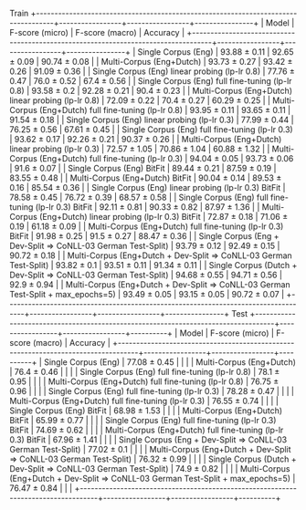 Train
+-----------------------------------------------------------------------------------+-----------------+-----------------+----------------+
|                                       Model                                       | F-score (micro) | F-score (macro) |    Accuracy    |
+-----------------------------------------------------------------------------------+-----------------+-----------------+----------------+
|                                Single Corpus (Eng)                                |  93.88  ±  0.11 |  92.65  ±  0.09 | 90.74  ±  0.08 |
|                              Multi-Corpus (Eng+Dutch)                             |  93.73  ±  0.27 |  93.42  ±  0.26 | 91.09  ±  0.36 |
|                   Single Corpus (Eng) linear probing (lp-lr 0.8)                  |  77.76  ±  0.47 |  76.0  ±  0.52  | 67.4  ±  0.56  |
|                  Single Corpus (Eng) full fine-tuning (lp-lr 0.8)                 |  93.58  ±  0.2  |  92.28  ±  0.21 | 90.4  ±  0.23  |
|                Multi-Corpus (Eng+Dutch) linear probing (lp-lr 0.8)                |  72.09  ±  0.22 |  70.4  ±  0.27  | 60.29  ±  0.25 |
|               Multi-Corpus (Eng+Dutch) full fine-tuning (lp-lr 0.8)               |  93.95  ±  0.11 |  93.65  ±  0.11 | 91.54  ±  0.18 |
|                   Single Corpus (Eng) linear probing (lp-lr 0.3)                  |  77.99  ±  0.44 |  76.25  ±  0.56 | 67.61  ±  0.45 |
|                  Single Corpus (Eng) full fine-tuning (lp-lr 0.3)                 |  93.62  ±  0.17 |  92.26  ±  0.21 | 90.37  ±  0.26 |
|                Multi-Corpus (Eng+Dutch) linear probing (lp-lr 0.3)                |  72.57  ±  1.05 |  70.86  ±  1.04 | 60.88  ±  1.32 |
|               Multi-Corpus (Eng+Dutch) full fine-tuning (lp-lr 0.3)               |  94.04  ±  0.05 |  93.73  ±  0.06 | 91.6  ±  0.07  |
|                             Single Corpus (Eng) BitFit                            |  89.44  ±  0.21 |  87.59  ±  0.19 | 83.55  ±  0.48 |
|                          Multi-Corpus (Eng+Dutch) BitFit                          |  90.04  ±  0.14 |  89.53  ±  0.16 | 85.54  ±  0.36 |
|               Single Corpus (Eng) linear probing (lp-lr 0.3) BitFit               |  78.58  ±  0.45 |  76.72  ±  0.39 | 68.57  ±  0.58 |
|              Single Corpus (Eng) full fine-tuning (lp-lr 0.3) BitFit              |  92.11  ±  0.81 |  90.33  ±  0.82 | 87.97  ±  1.36 |
|             Multi-Corpus (Eng+Dutch) linear probing (lp-lr 0.3) BitFit            |  72.87  ±  0.18 |  71.06  ±  0.19 | 61.18  ±  0.09 |
|            Multi-Corpus (Eng+Dutch) full fine-tuning (lp-lr 0.3) BitFit           |  91.98  ±  0.25 |  91.5  ±  0.27  | 88.47  ±  0.36 |
|           Single Corpus (Eng + Dev-Split => CoNLL-03 German Test-Split)           |  93.79  ±  0.12 |  92.49  ±  0.15 | 90.72  ±  0.18 |
|         Multi-Corpus (Eng+Dutch + Dev-Split => CoNLL-03 German Test-Split)        |  93.82  ±  0.1  |  93.51  ±  0.11 | 91.34  ±  0.11 |
|          Single Corpus (Dutch + Dev-Split => CoNLL-03 German Test-Split)          |  94.68  ±  0.55 |  94.71  ±  0.56 | 92.9  ±  0.94  |
| Multi-Corpus (Eng+Dutch + Dev-Split => CoNLL-03 German Test-Split + max_epochs=5) |  93.49  ±  0.05 |  93.15  ±  0.05 | 90.72  ±  0.07 |
+-----------------------------------------------------------------------------------+-----------------+-----------------+----------------+
Test
+-----------------------------------------------------------------------------------+-----------------+-----------------+----------+
|                                       Model                                       | F-score (micro) | F-score (macro) | Accuracy |
+-----------------------------------------------------------------------------------+-----------------+-----------------+----------+
|                                Single Corpus (Eng)                                |  77.08  ±  0.45 |                 |          |
|                              Multi-Corpus (Eng+Dutch)                             |  76.4  ±  0.46  |                 |          |
|                  Single Corpus (Eng) full fine-tuning (lp-lr 0.8)                 |  78.1  ±  0.95  |                 |          |
|               Multi-Corpus (Eng+Dutch) full fine-tuning (lp-lr 0.8)               |  76.75  ±  0.96 |                 |          |
|                  Single Corpus (Eng) full fine-tuning (lp-lr 0.3)                 |  78.28  ±  0.47 |                 |          |
|               Multi-Corpus (Eng+Dutch) full fine-tuning (lp-lr 0.3)               |  76.55  ±  0.74 |                 |          |
|                             Single Corpus (Eng) BitFit                            |  68.98  ±  1.53 |                 |          |
|                          Multi-Corpus (Eng+Dutch) BitFit                          |  65.99  ±  0.77 |                 |          |
|              Single Corpus (Eng) full fine-tuning (lp-lr 0.3) BitFit              |  74.69  ±  0.62 |                 |          |
|            Multi-Corpus (Eng+Dutch) full fine-tuning (lp-lr 0.3) BitFit           |  67.96  ±  1.41 |                 |          |
|           Single Corpus (Eng + Dev-Split => CoNLL-03 German Test-Split)           |  77.02  ±  0.1  |                 |          |
|         Multi-Corpus (Eng+Dutch + Dev-Split => CoNLL-03 German Test-Split)        |  76.32  ±  0.99 |                 |          |
|          Single Corpus (Dutch + Dev-Split => CoNLL-03 German Test-Split)          |  74.9  ±  0.82  |                 |          |
| Multi-Corpus (Eng+Dutch + Dev-Split => CoNLL-03 German Test-Split + max_epochs=5) |  76.47  ±  0.84 |                 |          |
+-----------------------------------------------------------------------------------+-----------------+-----------------+----------+
